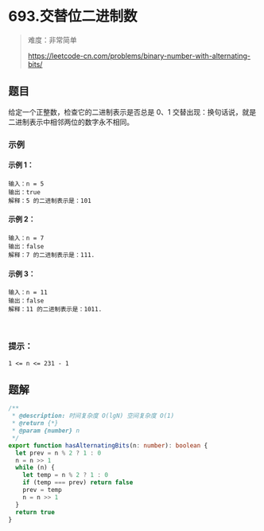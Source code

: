 # 693.交替位二进制数

> 难度：非常简单
>
> https://leetcode-cn.com/problems/binary-number-with-alternating-bits/

## 题目

给定一个正整数，检查它的二进制表示是否总是 0、1 交替出现：换句话说，就是二进制表示中相邻两位的数字永不相同。

### 示例

#### 示例 1：

```
输入：n = 5
输出：true
解释：5 的二进制表示是：101
```

#### 示例 2：

```
输入：n = 7
输出：false
解释：7 的二进制表示是：111.
```

#### 示例 3：

```
输入：n = 11
输出：false
解释：11 的二进制表示是：1011.
```
 
### 提示：

```
1 <= n <= 231 - 1
```

## 题解

```typescript
/**
 * @description: 时间复杂度 O(lgN) 空间复杂度 O(1)
 * @return {*}
 * @param {number} n
 */
export function hasAlternatingBits(n: number): boolean {
  let prev = n % 2 ? 1 : 0
  n = n >> 1
  while (n) {
    let temp = n % 2 ? 1 : 0
    if (temp === prev) return false
    prev = temp
    n = n >> 1
  }
  return true
}
```